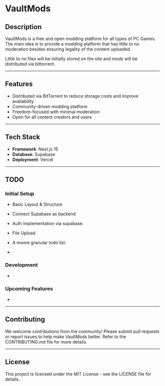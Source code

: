 # VaultMods

## Description

VaultMods is a free and open modding platform for all types of PC Games. The main idea is to provide a modding platform that has little to no moderation besides ensuring legality of the content uploaded.

Little to no files will be initially stored on the site and mods will be distributed via bittorrent.

---

## Features
- Distributed via BitTorrent to reduce storage costs and improve availability
- Community-driven modding platform
- Freedom-focused with minimal moderation
- Open for all content creators and users

---

## Tech Stack

- **Framework**: Next.js 15
- **Database**: Supabase
- **Deployment**: Vercel

---

## TODO

### Initial Setup

- Basic Layout & Structure
- Connect Supabase as backend
- Auth implementation via supabase.
- File Upload
- A moore granular todo list.

-

### Development

-

### Upcoming Features

-

---

## Contributing

We welcome contributions from the community! Please submit pull requests or report issues to help make VaultMods better. Refer to the CONTRIBUTING.md file for more details.

---

## License

This project is licensed under the MIT License - see the LICENSE file for details.
